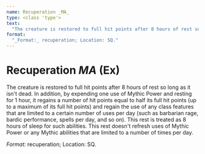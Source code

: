 ```yaml
---
name: Recuperation _MA_
type: <class 'type'>
text:
  "The creature is restored to full hit points after 8 hours of rest so long as it isn't dead. In addition, by expending one use of Mythic Power and resting for 1 hour, it regains a number of hit points equal to half its full hit points (up to a maximum of its full hit points) and regain the use of any class features that are limited to a certain number of uses per day (such as barbarian rage, bardic performance, spells per day, and so on). This rest is treated as 8 hours of sleep for such abilities. This rest doesn't refresh uses of Mythic Power or any Mythic abilities that are limited to a number of times per day."
format:
  "_Format:_ recuperation; Location: SQ."
---
```

 
# Recuperation _MA_ (Ex)
The creature is restored to full hit points after 8 hours of rest so long as it isn't dead. In addition, by expending one use of Mythic Power and resting for 1 hour, it regains a number of hit points equal to half its full hit points (up to a maximum of its full hit points) and regain the use of any class features that are limited to a certain number of uses per day (such as barbarian rage, bardic performance, spells per day, and so on). This rest is treated as 8 hours of sleep for such abilities. This rest doesn't refresh uses of Mythic Power or any Mythic abilities that are limited to a number of times per day.

_Format:_ recuperation; Location: SQ.